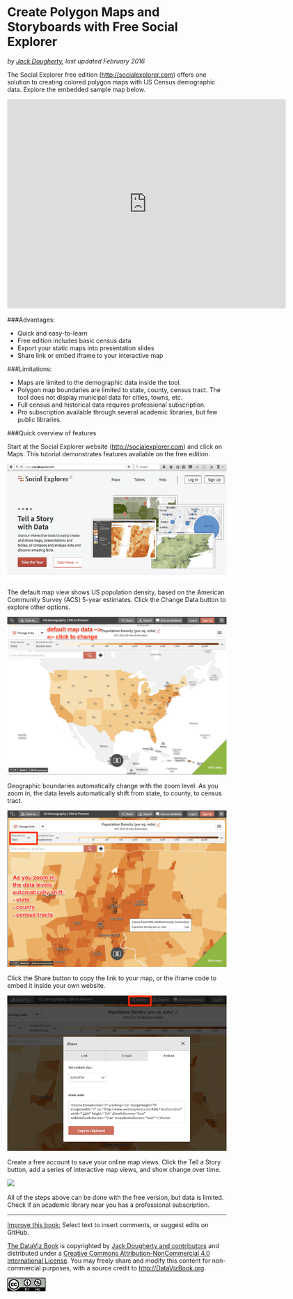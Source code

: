 # Create Polygon Maps and Storyboards with Free Social Explorer

*by [Jack Dougherty](../../introduction/who.md), last updated February 2016*

The Social Explorer free edition (http://socialexplorer.com) offers one solution to creating colored polygon maps with US Census demographic data. Explore the embedded sample map below.

<iframe frameborder="0" scrolling="no" marginheight="0" marginwidth="0" src="http://www.socialexplorer.com/0889800f4d/embed" width="640" height="480" allowfullscreen="true" webkitallowfullscreen="true" mozallowfullscreen="true"></iframe>

###Advantages:
- Quick and easy-to-learn
- Free edition includes basic census data
- Export your static maps into presentation slides
- Share link or embed iframe to your interactive map

###Limitations:
- Maps are limited to the demographic data inside the tool.
- Polygon map boundaries are limited to state, county, census tract. The tool does not display municipal data for cities, towns, etc.
- Full census and historical data requires professional subscription.
- Pro subscription available through several academic libraries, but few public libraries.

###Quick overview of features

Start at the Social Explorer website (http://socialexplorer.com) and click on Maps. This tutorial demonstrates features available on the free edition.

![](SE-home.png)

The default map view shows US population density, based on the American Community Survey (ACS) 5-year estimates. Click the Change Data button to explore other options.

![](SE-default-map.png)

Geographic boundaries automatically change with the zoom level. As you zoom in, the data levels automatically shift from state, to county, to census tract.

![](SE-data-levels.png)

Click the Share button to copy the link to your map, or the iframe code to embed it inside your own website.

![](SE-share-embed.png)

Create a free account to save your online map views. Click the Tell a Story button, add a series of interactive map views, and show change over time.

![](SE-tell-a-story.png)

All of the steps above can be done with the free version, but data is limited. Check if an academic library near you has a professional subscription.



---



[Improve this book:](../../gitbook/improve.md) Select text to insert comments, or suggest edits on GitHub.

[The DataViz Book](http://datavizbook.org)
is copyrighted by [Jack Dougherty and contributors](../../introduction/who.md)
and distributed under a [Creative Commons Attribution-NonCommercial 4.0 International License](http://creativecommons.org/licenses/by-nc/4.0). You may freely share and modify this content for non-commercial purposes, with a source credit to http://DataVizBook.org.

![Creative Commons by-nc image](../../cc-by-nc.png)

